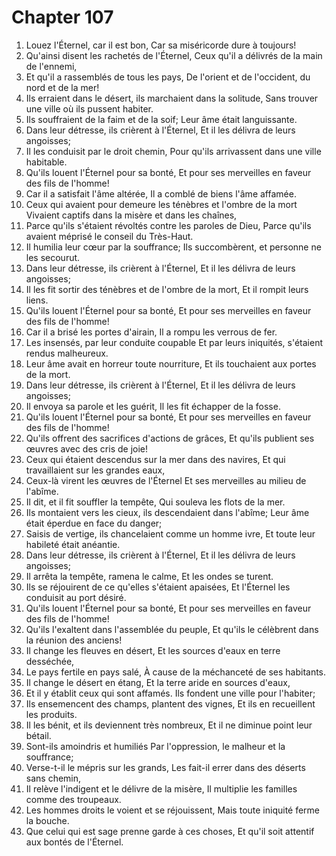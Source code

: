# Chapter 107

1. Louez l'Éternel, car il est bon, Car sa miséricorde dure à toujours!
2. Qu'ainsi disent les rachetés de l'Éternel, Ceux qu'il a délivrés de la main de l'ennemi,
3. Et qu'il a rassemblés de tous les pays, De l'orient et de l'occident, du nord et de la mer!
4. Ils erraient dans le désert, ils marchaient dans la solitude, Sans trouver une ville où ils pussent habiter.
5. Ils souffraient de la faim et de la soif; Leur âme était languissante.
6. Dans leur détresse, ils crièrent à l'Éternel, Et il les délivra de leurs angoisses;
7. Il les conduisit par le droit chemin, Pour qu'ils arrivassent dans une ville habitable.
8. Qu'ils louent l'Éternel pour sa bonté, Et pour ses merveilles en faveur des fils de l'homme!
9. Car il a satisfait l'âme altérée, Il a comblé de biens l'âme affamée.
10. Ceux qui avaient pour demeure les ténèbres et l'ombre de la mort Vivaient captifs dans la misère et dans les chaînes,
11. Parce qu'ils s'étaient révoltés contre les paroles de Dieu, Parce qu'ils avaient méprisé le conseil du Très-Haut.
12. Il humilia leur cœur par la souffrance; Ils succombèrent, et personne ne les secourut.
13. Dans leur détresse, ils crièrent à l'Éternel, Et il les délivra de leurs angoisses;
14. Il les fit sortir des ténèbres et de l'ombre de la mort, Et il rompit leurs liens.
15. Qu'ils louent l'Éternel pour sa bonté, Et pour ses merveilles en faveur des fils de l'homme!
16. Car il a brisé les portes d'airain, Il a rompu les verrous de fer.
17. Les insensés, par leur conduite coupable Et par leurs iniquités, s'étaient rendus malheureux.
18. Leur âme avait en horreur toute nourriture, Et ils touchaient aux portes de la mort.
19. Dans leur détresse, ils crièrent à l'Éternel, Et il les délivra de leurs angoisses;
20. Il envoya sa parole et les guérit, Il les fit échapper de la fosse.
21. Qu'ils louent l'Éternel pour sa bonté, Et pour ses merveilles en faveur des fils de l'homme!
22. Qu'ils offrent des sacrifices d'actions de grâces, Et qu'ils publient ses œuvres avec des cris de joie!
23. Ceux qui étaient descendus sur la mer dans des navires, Et qui travaillaient sur les grandes eaux,
24. Ceux-là virent les œuvres de l'Éternel Et ses merveilles au milieu de l'abîme.
25. Il dit, et il fit souffler la tempête, Qui souleva les flots de la mer.
26. Ils montaient vers les cieux, ils descendaient dans l'abîme; Leur âme était éperdue en face du danger;
27. Saisis de vertige, ils chancelaient comme un homme ivre, Et toute leur habileté était anéantie.
28. Dans leur détresse, ils crièrent à l'Éternel, Et il les délivra de leurs angoisses;
29. Il arrêta la tempête, ramena le calme, Et les ondes se turent.
30. Ils se réjouirent de ce qu'elles s'étaient apaisées, Et l'Éternel les conduisit au port désiré.
31. Qu'ils louent l'Éternel pour sa bonté, Et pour ses merveilles en faveur des fils de l'homme!
32. Qu'ils l'exaltent dans l'assemblée du peuple, Et qu'ils le célèbrent dans la réunion des anciens!
33. Il change les fleuves en désert, Et les sources d'eaux en terre desséchée,
34. Le pays fertile en pays salé, À cause de la méchanceté de ses habitants.
35. Il change le désert en étang, Et la terre aride en sources d'eaux,
36. Et il y établit ceux qui sont affamés. Ils fondent une ville pour l'habiter;
37. Ils ensemencent des champs, plantent des vignes, Et ils en recueillent les produits.
38. Il les bénit, et ils deviennent très nombreux, Et il ne diminue point leur bétail.
39. Sont-ils amoindris et humiliés Par l'oppression, le malheur et la souffrance;
40. Verse-t-il le mépris sur les grands, Les fait-il errer dans des déserts sans chemin,
41. Il relève l'indigent et le délivre de la misère, Il multiplie les familles comme des troupeaux.
42. Les hommes droits le voient et se réjouissent, Mais toute iniquité ferme la bouche.
43. Que celui qui est sage prenne garde à ces choses, Et qu'il soit attentif aux bontés de l'Éternel.

